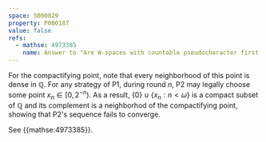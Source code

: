 ```yaml
---
space: S000029
property: P000187
value: false
refs:
  - mathse: 4973385
    name: Answer to "Are W-spaces with countable pseudocharacter first countable?"
---
```


For the compactifying point, note that every neighborhood of this point is dense in $\mathbb Q$. For any strategy of P1, during round $n$, P2 may legally choose some point $x_n\in [0,2^{-n})$. As a result, $\{0\}\cup\{x_n:n<\omega\}$ is a compact subset of $\mathbb Q$ and its complement is a neighborhod of the compactifying point, showing that P2's sequence fails to converge.

See {{mathse:4973385}}.
